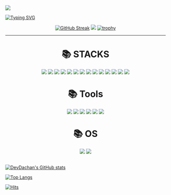 
<img src="https://capsule-render.vercel.app/api?type=waving&color=auto&height=200&section=header&text=DevDachan&fontSize=90" />


<!--
**DevDachan/DevDachan** is a ✨ _special_ ✨ repository because its `README.md` (this file) appears on your GitHub profile.

Here are some ideas to get you started:

- 🔭 I’m currently working on ...
- 🌱 I’m currently learning ...
- 👯 I’m looking to collaborate on ...
- 🤔 I’m looking for help with ...
- 💬 Ask me about ...
- 📫 How to reach me: ...
- 😄 Pronouns: ...
- ⚡ Fun fact: ...
-->

[![Typing SVG](https://readme-typing-svg.demolab.com?font=Fira+Code&weight=600&size=25&duration=1800&pause=2000&color=195874&center=true&vCenter=true&multiline=true&width=1000&height=80&lines=Hello+There😄.+I'm+Backend+Developer;+✨+My+main+skills+are+JavaScript,+Java,+C)](https://git.io/typing-svg)

<div align=center>

  [![GitHub Streak](https://streak-stats.demolab.com?user=DevDachan&date_format=M%20j%5B%2C%20Y%5D&mode=weekly)](https://git.io/streak-stats)
  ![](http://github-profile-summary-cards.vercel.app/api/cards/profile-details?username=DevDachan)
  [![trophy](https://github-profile-trophy.vercel.app/?username=DevDachan&row=1&theme=alduin)](https://github.com/ryo-ma/github-profile-trophy)
  
</div>


---------------


<div align=center><h1>📚 STACKS</h1></div>

<div align=center>
  <img src="https://img.shields.io/badge/C-00599C?style=flat&logo=C&logoColor=white"/>
  <img src="https://img.shields.io/badge/JSP-00599C?style=flat&logo=JSP&logoColor=white"/>
  <img src="https://img.shields.io/badge/SpringBoot-00599C?style=flat&logo=SpringBoot&logoColor=white"/>
  <img src="https://img.shields.io/badge/C++-00599C?style=flat&logo=Cpp&logoColor=white"/>  
  <img src="https://img.shields.io/badge/Python-3776AB?style=flat&logo=Python&logoColor=white"/>  
  <img src="https://img.shields.io/badge/Java-007396?style=flat&logo=Java&logoColor=white"/>
  <img src="https://img.shields.io/badge/JavaScrpt-F7DF1E?style=flat&logo=JavaScrpt&logoColor=white"/>
  <img src="https://img.shields.io/badge/HTML5-E34F26?style=flat&logo=HTML5&logoColor=white"/>
  <img src="https://img.shields.io/badge/Node.js-339933?style=flat&logo=Node.js&logoColor=white"/>
  <img src="https://img.shields.io/badge/CSS3-1572B6?style=flat&logo=CSS3&logoColor=white"/>
  <img src="https://img.shields.io/badge/MySQL-4479A1?style=flat&logo=MySQL&logoColor=white"/>
  <img src="https://img.shields.io/badge/React-61DAFB?style=flat&logo=React&logoColor=black"/>
  <img src="https://img.shields.io/badge/express-000000?style=flat&logo=DevExpress&logoColor=white"/>
  <img src="https://img.shields.io/badge/Linux-FCC624?style=flat&logo=Linux&logoColor=white"/>  
</div>


<div align=center><h1>📚 Tools</h1></div>
<div align=center>
  <img src="https://img.shields.io/badge/Eclipse IDE-F7DF1E?style=flat&logo=EclipseIDE&logoColor=white"/>
  <img src="https://img.shields.io/badge/Visual Studio Code-E34F26?style=flat&logo=VisualStudioCode&logoColor=white"/>
  <img src="https://img.shields.io/badge/Visual Studio-5C2D91?style=flat&logo=VisualStudio&logoColor=white"/>
  <img src="https://img.shields.io/badge/Atom-66595C?style=flat&logo=Atom&logoColor=white"/>
  <img src="https://img.shields.io/badge/VirtualBox-183A61?style=flat&logo=VirtualBox&logoColor=white"/>  
  <img src="https://img.shields.io/badge/Matlab-FC6D26?style=flat&logo=Matlab&logoColor=white"/>  
</div>

<div align=center><h1>📚 OS</h1></div>
<div align=center>
  <img src="https://img.shields.io/badge/Ubuntu-F7DF1E?style=flat&logo=Ubuntu&logoColor=white"/>
  <img src="https://img.shields.io/badge/Windows-E34F26?style=flat&logo=Windows&logoColor=white"/> 
</div>

</br>

[![DevDachan's GitHub stats](https://github-readme-stats.vercel.app/api?username=DevDachan)](https://github.com/DevDachan/github-readme-stats)   

[![Top Langs](https://github-readme-stats.vercel.app/api/top-langs/?username=DevDachan&layout=compact)](https://github.com/DevDachan/github-readme-stats)

[![Hits](https://hits.seeyoufarm.com/api/count/incr/badge.svg?url=https%3A%2F%2Fgithub.com%2FDevDachan&count_bg=%2379C83D&title_bg=%23555555&icon=&icon_color=%23E7E7E7&title=hits&edge_flat=false)](https://hits.seeyoufarm.com)
